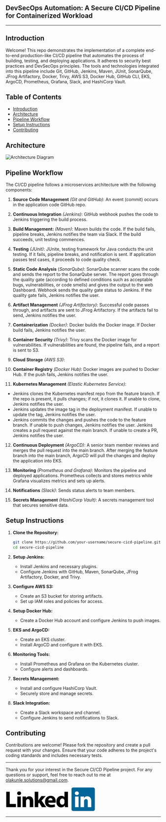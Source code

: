 ## DevSecOps Automation: A Secure CI/CD Pipeline for Containerized Workload
---


## Introduction
Welcome! 
This repo demonstrates the implementation of a complete end-to-end production-like CI/CD pipeline that automates the process of building, testing, and deploying applications. It adheres to security best practices and DevSecOps principles. The tools and technologies integrated into this pipeline include Git, GitHub, Jenkins, Maven, JUnit, SonarQube, JFrog Artifactory, Docker, Trivy, AWS S3, Docker Hub, GitHub CLI, EKS, ArgoCD, Prometheus, Grafana, Slack, and HashiCorp Vault.

## Table of Contents
- [Introduction](#introduction)
- [Architecture](#architecture)
- [Pipeline Workflow](#pipeline-workflow)
- [Setup Instructions](#setup-instructions)
- [Contributing](#contributing)

## Architecture
![Architecture Diagram](path_to_your_image/architecture_diagram.png)

## Pipeline Workflow
The CI/CD pipeline follows a microservices architecture with the following components:
1. **Source Code Management** *(Git and GitHub)*: An event (commit) occurs in the application code GitHub repo.
   
2. **Continuous Integration** *(Jenkins)*: GitHub webhook pushes the code to Jenkins triggering the build process.

3. **Build Management:** *(Maven)*: Maven builds the code. If the build fails, pipeline breaks, Jenkins notifies the team via Slack. If the build succeeds, unit testing commences.

4. **Testing** *(JUnit)*: JUnite, testing framework for Java conducts the unit testing. If it fails, pipeline breaks, and notification is sent. If application passes test cases, it proceeds to code quality check.  

5. **Static Code Analysis** (*SonarQube)*: SonarQube scanner scans the code and sends the report to the SonarQube server. The report goes through the quality gate (according to defined conditions such as acceptable bugs, vulnerabilities, or code smells) and gives the output to the web Dashboard. Webhook sends the quality gate status to Jenkins. If the quality gate fails, Jenkins notifies the user.

6. **Artifact Management** *(JFrog Artifactory)*: Successful code passes through, and artifacts are sent to JFrog Artifactory. If the artifacts fail to send, Jenkins notifies the user.

7. **Containerization** *(Docker)*: Docker builds the Docker image. If Docker build fails, Jenkins notifies the user.

8. **Container Security** *(Trivy)*: Trivy scans the Docker image for vulnerabilities. If vulnerabilities are found, the pipeline fails, and a report is sent to S3.

9. **Cloud Storage** *(AWS S3)*:

10. **Container Registry** *(Docker Hub)*: Docker images are pushed to Docker Hub. If the push fails, Jenkins notifies the user.

11. **Kubernetes Management** *(Elastic Kubernetes Service)*:
- Jenkins clones the Kubernetes manifest repo from the feature branch. If the repo is present, it pulls changes; if not, it clones it. If unable to clone, Jenkins notifies the user.
- Jenkins updates the image tag in the deployment manifest. If unable to update the tag, Jenkins notifies the user.
- Jenkins commits the changes and pushes the code to the feature branch. If unable to push changes, Jenkins notifies the user. Jenkins creates a pull request against the main branch. If unable to create a PR, Jenkins notifies the user.

12. **Continuous Deployment** *(ArgoCD)*: A senior team member reviews and merges the pull request into the main branch. After merging the feature branch into the main branch, ArgoCD will pull the changes and deploy the application into EKS. 

13. **Monitoring** *(Prometheus and Grafana)*: Monitors the pipeline and deployed applications. Prometheus collects and stores metrics while Grafana visualizes metrics and sets up alerts.

14. **Notifications** *(Slack)*: Sends status alerts to team members.

15. **Secrets Management** *(HashiCorp Vault)*: A secrets management tool that secures sensitive data.


## Setup Instructions

1. **Clone the Repository:**
   ```bash
   git clone https://github.com/your-username/secure-cicd-pipeline.git
   cd secure-cicd-pipeline
   ```

2. **Setup Jenkins:**
   - Install Jenkins and necessary plugins.
   - Configure Jenkins with GitHub, Maven, SonarQube, JFrog Artifactory, Docker, and Trivy.

3. **Configure AWS S3:**
   - Create an S3 bucket for storing artifacts.
   - Set up IAM roles and policies for access.

4. **Setup Docker Hub:**
   - Create a Docker Hub account and configure Jenkins to push images.

5. **EKS and ArgoCD:**
   - Create an EKS cluster.
   - Install ArgoCD and configure it with EKS.

6. **Monitoring Tools:**
   - Install Prometheus and Grafana on the Kubernetes cluster.
   - Configure alerts and dashboards.

7. **Secrets Management:**
   - Install and configure HashiCorp Vault.
   - Securely store and manage secrets.

8. **Slack Integration:**
   - Create a Slack workspace and channel.
   - Configure Jenkins to send notifications to Slack.


## Contributing

Contributions are welcome! Please fork the repository and create a pull request with your changes. Ensure that your code adheres to the project's coding standards and includes necessary tests.


---

Thank you for your interest in the Secure CI/CD Pipeline project. For any questions or support, feel free to reach out to me at 
olakunle.solutions@gmail.com. 

[![Linkedln profile](images/LinkedIn_Logo.png)](https://www.linkedin.com/in/ola4devops/) 


---

